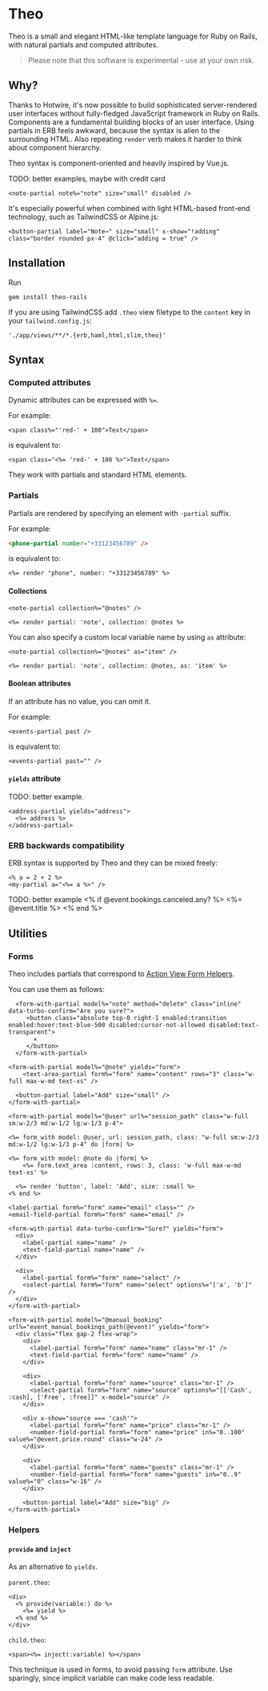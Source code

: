 # Theo
Theo is a small and elegant HTML-like template language for Ruby on Rails, with natural partials and computed attributes.

> Please note that this software is experimental - use at your own risk.


## Why?

Thanks to Hotwire, it's now possible to build sophisticated server-rendered user interfaces without fully-fledged JavaScript framework in Ruby on Rails.
Components are a fundamental building blocks of an user interface.
Using partials in ERB feels awkward, because the syntax is alien to the surrounding HTML.
Also repeating `render` verb makes it harder to think about component hierarchy.

Theo syntax is component-oriented and heavily inspired by Vue.js.

TODO: better examples, maybe with credit card
```
<note-partial note%="note" size="small" disabled />
```

It's especially powerful when combined with light HTML-based front-end technology, such as TailwindCSS or Alpine.js:
```
<button-partial label="Note→" size="small" x-show="!adding" class="border rounded px-4" @click="adding = true" />
```


## Installation
Run

    gem install theo-rails

If you are using TailwindCSS add `.theo` view filetype to the `content` key in your `tailwind.config.js`:

    './app/views/**/*.{erb,haml,html,slim,theo}'


## Syntax


### Computed attributes

Dynamic attributes can be expressed with `%=`.

For example:
```
<span class%="'red-' + 100">Text</span>
```
is equivalent to:
```
<span class="<%= 'red-' + 100 %>">Text</span>
```

They work with partials and standard HTML elements.


### Partials

Partials are rendered by specifying an element with `-partial` suffix. 

For example:
```html
<phone-partial number="+33123456789" />
```
is equivalent to:
```erb
<%= render "phone", number: "+33123456789" %>
```


#### Collections


```
<note-partial collection%="@notes" />
```

```
<%= render partial: 'note', collection: @notes %>
```

You can also specify a custom local variable name by using `as` attribute:
```
<note-partial collection%="@notes" as="item" />
```

```
<%= render partial: 'note', collection: @notes, as: 'item' %>
```


#### Boolean attributes

If an attribute has no value, you can omit it.

For example:
```
<events-partial past />
```
is equivalent to:
```
<events-partial past="" />
```

#### `yields` attribute

TODO: better example.
```
<address-partial yields="address">
  <%= address %>
</address-partial>
```


### ERB backwards compatibility

ERB syntax is supported by Theo and they can be mixed freely:

```
<% a = 2 + 2 %>
<my-partial a="<%= a %>" />
```
TODO: better example
<% if @event.bookings.canceled.any? %>
  <%= @event.title %>
<% end %>


## Utilities

### Forms
Theo includes partials that correspond to [Action View Form Helpers](https://guides.rubyonrails.org/form_helpers.html).

You can use them as follows:
```
  <form-with-partial model%="note" method="delete" class="inline" data-turbo-confirm="Are you sure?">
     <button class="absolute top-0 right-1 enabled:transition enabled:hover:text-blue-500 disabled:cursor-not-allowed disabled:text-transparent">
       ✕
     </button>
  </form-with-partial>
```

```
<form-with-partial model%="@note" yields="form">
    <text-area-partial form%="form" name="content" rows="3" class="w-full max-w-md text-xs" />

  <button-partial label="Add" size="small" />
</form-with-partial>
```

```
<form-with-partial model%="@user" url%="session_path" class="w-full sm:w-2/3 md:w-1/2 lg:w-1/3 p-4">
```

```
<%= form_with model: @user, url: session_path, class: "w-full sm:w-2/3 md:w-1/2 lg:w-1/3 p-4" do |form| %>
```

```
<%= form_with model: @note do |form| %>
    <%= form.text_area :content, rows: 3, class: 'w-full max-w-md text-xs' %>

  <%= render 'button', label: 'Add', size: :small %>
<% end %>
```

```
<label-partial form%="form" name="email" class="" />
<email-field-partial form%="form" name="email" />
```

```
<form-with-partial data-turbo-confirm="Sure?" yields="form">
  <div>
    <label-partial name="name" />
    <text-field-partial name="name" />
  </div>

  <div>
    <label-partial form%="form" name="select" />
    <select-partial form%="form" name="select" options%="['a', 'b']" />
  </div>
</form-with-partial>
```

```
<form-with-partial model%="@manual_booking" url%="event_manual_bookings_path(@event)" yields="form">
  <div class="flex gap-2 flex-wrap">
    <div>
      <label-partial form%="form" name="name" class="mr-1" />
      <text-field-partial form%="form" name="name" />
    </div>

    <div>
      <label-partial form%="form" name="source" class="mr-1" />
      <select-partial form%="form" name="source" options%="[['Cash', :cash], ['Free', :free]]" x-model="source" />
    </div>

    <div x-show="source === 'cash'">
      <label-partial form%="form" name="price" class="mr-1" />
      <number-field-partial form%="form" name="price" in%="0..100" value%="@event.price.round" class="w-24" />
    </div>

    <div>
      <label-partial form%="form" name="guests" class="mr-1" />
      <number-field-partial form%="form" name="guests" in%="0..9" value%="0" class="w-16" />
    </div>

    <button-partial label="Add" size="big" />
</form-with-partial>
```


### Helpers

#### `provide` and `inject`

As an alternative to `yields`.

`parent.theo`:
```erb
<div>
  <% provide(variable:) do %>
    <%= yield %>
  <% end %>
</div>
```

`child.theo`:
```
<span><%= inject(:variable) %></span>
```

This technique is used in forms, to avoid passing `form` attribute.
Use sparingly, since implicit variable can make code less readable.

